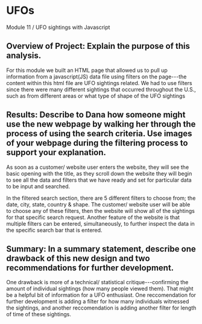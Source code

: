 # UFOs 
Module 11 / UFO sightings with Javascript

## Overview of Project: Explain the purpose of this analysis. 
For this module we built an HTML page that allowed us to pull up information from a javascript(JS) data file using filters on the page---the content within this html file are UFO sightings related. We had to use filters since there were many different sightings that occurred throughout the U.S., such as from different areas or what type of shape of the UFO sightings 

## Results: Describe to Dana how someone might use the new webpage by walking her through the process of using the search criteria. Use images of your webpage during the filtering process to support your explanation.
As soon as a customer/ website user enters the website, they will see the basic opening with the title, as they scroll down the website they will begin to see all the data and filters that we have ready and set for particular data to be input and searched. 

In the filtered search section, there are 5 different filters to choose from; the date, city, state, country & shape. The customer/ website user will be able to choose any of these filters, then the website will show all of the sightings for that specific search request. Another feature of the website is that multiple filters can be entered, simultaneously, to further inspect the data in the specific search bar that is entered.

## Summary: In a summary statement, describe one drawback of this new design and two recommendations for further development.
One drawback is more of a technical/ statistical critique---confirming the amount of individual sightings (how many people viewed them). That might be a helpful bit of information for a UFO enthusiast. One reccomendation for further development is adding a filter for how many individuals witnessed the sightings, and another reccomendation is adding another filter for length of time of these sightings. 
